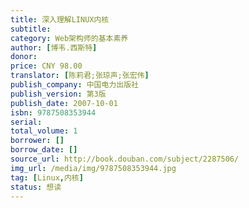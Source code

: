 ```yaml
---
title: 深入理解LINUX内核
subtitle: 
category: Web架构师的基本素养
author: [博韦.西斯特]
donor: 
price: CNY 98.00
translator: [陈莉君;张琼声;张宏伟]
publish_company: 中国电力出版社
publish_version: 第3版
publish_date: 2007-10-01
isbn: 9787508353944
serial: 
total_volume: 1
borrower: []
borrow_date: []
source_url: http://book.douban.com/subject/2287506/
img_url: /media/img/9787508353944.jpg
tag: [Linux,内核]
status: 想读
---
```

